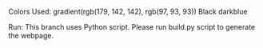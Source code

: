 Colors Used:
gradient(rgb(179, 142, 142), rgb(97, 93, 93))
Black
darkblue


Run:
This branch uses Python script. Please run build.py script to generate the webpage.